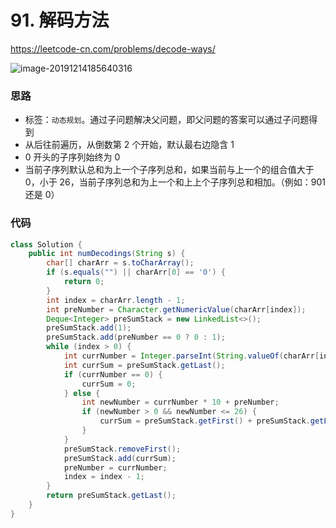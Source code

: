 # 91. 解码方法

https://leetcode-cn.com/problems/decode-ways/

![image-20191214185640316](https://deppwang.oss-cn-beijing.aliyuncs.com/blog/2019-12-22-020848.jpg)

### 思路

- 标签：`动态规划`。通过子问题解决父问题，即父问题的答案可以通过子问题得到
- 从后往前遍历，从倒数第 2 个开始，默认最右边隐含 1
- 0 开头的子序列始终为 0
- 当前子序列默认总和为上一个子序列总和，如果当前与上一个的组合值大于 0，小于 26，当前子序列总和为上一个和上上个子序列总和相加。（例如：901 还是 0）

### 代码

```Java
class Solution {
    public int numDecodings(String s) {
        char[] charArr = s.toCharArray();
        if (s.equals("") || charArr[0] == '0') {
            return 0;
        }
        int index = charArr.length - 1;
        int preNumber = Character.getNumericValue(charArr[index]);
        Deque<Integer> preSumStack = new LinkedList<>();
        preSumStack.add(1);
        preSumStack.add(preNumber == 0 ? 0 : 1);
        while (index > 0) {
            int currNumber = Integer.parseInt(String.valueOf(charArr[index - 1]));
            int currSum = preSumStack.getLast();
            if (currNumber == 0) {
                currSum = 0;
            } else {
                int newNumber = currNumber * 10 + preNumber;
                if (newNumber > 0 && newNumber <= 26) {
                    currSum = preSumStack.getFirst() + preSumStack.getLast();
                }
            }
            preSumStack.removeFirst();
            preSumStack.add(currSum);
            preNumber = currNumber;
            index = index - 1;
        }
        return preSumStack.getLast();
    }
}
```

